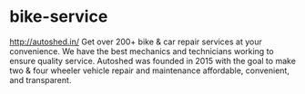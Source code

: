 # bike-service
 http://autoshed.in/  Get over 200+ bike &amp; car repair services at your convenience. We have the best mechanics and technicians working to ensure quality service. Autoshed was founded in 2015 with the goal to make two &amp; four wheeler vehicle repair and maintenance affordable, convenient, and transparent.

